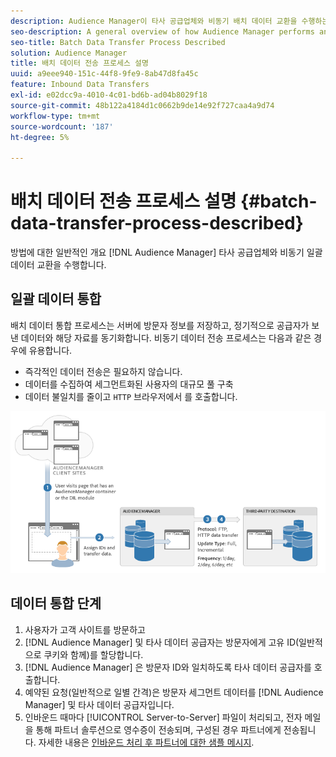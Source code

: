 ```yaml
---
description: Audience Manager이 타사 공급업체와 비동기 배치 데이터 교환을 수행하는 방법에 대한 일반적인 개요입니다.
seo-description: A general overview of how Audience Manager performs an asynchronous batch data exchange with a third-party vendor.
seo-title: Batch Data Transfer Process Described
solution: Audience Manager
title: 배치 데이터 전송 프로세스 설명
uuid: a9eee940-151c-44f8-9fe9-8ab47d8fa45c
feature: Inbound Data Transfers
exl-id: e02dcc9a-4010-4c01-bd6b-ad04b8029f18
source-git-commit: 48b122a4184d1c0662b9de14e92f727caa4a9d74
workflow-type: tm+mt
source-wordcount: '187'
ht-degree: 5%

---
```


# 배치 데이터 전송 프로세스 설명 {#batch-data-transfer-process-described}

방법에 대한 일반적인 개요 [!DNL Audience Manager] 타사 공급업체와 비동기 일괄 데이터 교환을 수행합니다.

## 일괄 데이터 통합

<!-- c_async.xml -->

배치 데이터 통합 프로세스는 서버에 방문자 정보를 저장하고, 정기적으로 공급자가 보낸 데이터와 해당 자료를 동기화합니다. 비동기 데이터 전송 프로세스는 다음과 같은 경우에 유용합니다.

* 즉각적인 데이터 전송은 필요하지 않습니다.
* 데이터를 수집하여 세그먼트화된 사용자의 대규모 풀 구축
* 데이터 불일치를 줄이고 `HTTP` 브라우저에서 를 호출합니다.

![](assets/s2s_70.png)

## 데이터 통합 단계

1. 사용자가 고객 사이트를 방문하고
1. [!DNL Audience Manager] 및 타사 데이터 공급자는 방문자에게 고유 ID(일반적으로 쿠키와 함께)를 할당합니다.
1. [!DNL Audience Manager] 은 방문자 ID와 일치하도록 타사 데이터 공급자를 호출합니다.
1. 예약된 요청(일반적으로 일별 간격)은 방문자 세그먼트 데이터를 [!DNL Audience Manager] 및 타사 데이터 공급자입니다.
1. 인바운드 때마다 [!UICONTROL Server-to-Server] 파일이 처리되고, 전자 메일을 통해 파트너 솔루션으로 영수증이 전송되며, 구성된 경우 파트너에게 전송됩니다. 자세한 내용은 [인바운드 처리 후 파트너에 대한 샘플 메시지](../../../integration/sending-audience-data/batch-data-transfer-explained/inbound-receipt-message.md).
